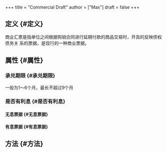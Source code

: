 +++
title = "Commercial Draft"
author = ["Max"]
draft = false
+++

## 定义 {#定义}

商业汇票是指单位之间根据购销合同进行延期付款的商品交易时，开具的反映债权债务关
系的票据，是现行的一种商业票据。


## 属性 {#属性}


### 承兑期限 {#承兑期限}

一般为1～6个月，最长不超过9个月


### 是否有利息 {#是否有利息}


#### 无息票据 {#无息票据}


#### 有息票据 {#有息票据}


## 方法 {#方法}
